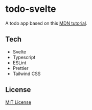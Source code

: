 # todo-svelte

A todo app based on this [MDN tutorial](https://developer.mozilla.org/en-US/docs/Learn/Tools_and_testing/Client-side_JavaScript_frameworks/Svelte_getting_started).

## Tech

- Svelte
- Typescript
- ESLint
- Prettier
- Tailwind CSS

## License

[MIT License](LICENSE)
